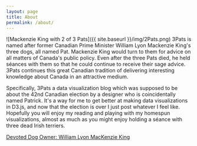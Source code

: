 ```yaml
---
layout: page
title: About
permalink: /about/
---
```


<style type="text/css">
img {
	float: right;
}
</style>

![Mackenzie King with 2 of 3 Pats]({{ site.baseurl }}/img/2Pats.png) 3Pats is named after former Canadian Prime Minister William Lyon Mackenzie King's three dogs, all named Pat. Mackenzie King would turn to them for advice on all matters of Canada's public policy. Even after the three Pats died, he held séances with them so that he could continue to receive their sage advice. 3Pats continues this great Canadian tradition of delivering interesting knowledge about Canada in an attractive medium.

Specifically, 3Pats a data visualization blog which was supposed to be about the 42nd Canadian election by a designer who is coincidentally named Patrick. It's a way for me to get better at making data visualizations in D3.js, and now that the election is over I just post whatever I feel like. Hopefully you will enjoy my reading and playing with my homespun visualizations, almost as much as you might enjoy holding a séance with three dead Irish terriers.

[Devoted Dog Owner: William Lyon MacKenzie King](http://www.clappisonvet.com/devoted-dog-owner-william-lyon-mackenzie-king/)